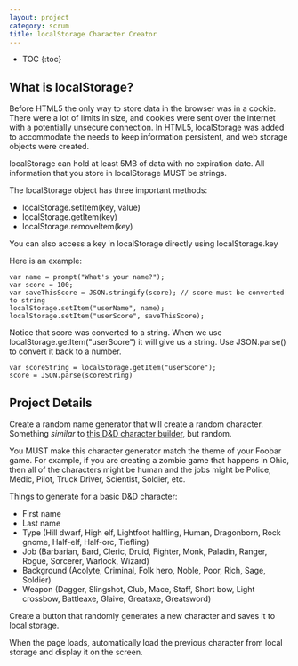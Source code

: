```yaml
---
layout: project
category: scrum
title: localStorage Character Creator
---
```


* TOC
{:toc}


## What is localStorage?

Before HTML5 the only way to store data in the browser was in a cookie. There were a lot of limits in size, and cookies were sent over the internet with a potentially unsecure connection. In HTML5, localStorage was added to accommodate the needs to keep information persistent, and web storage objects were created.

localStorage can hold at least 5MB of data with no expiration date. All information that you store in localStorage MUST be strings.

The localStorage object has three important methods:

- localStorage.setItem(key, value)
- localStorage.getItem(key)
- localStorage.removeItem(key)

You can also access a key in localStorage directly using localStorage.key

Here is an example:
```
var name = prompt("What's your name?");
var score = 100;
var saveThisScore = JSON.stringify(score); // score must be converted to string
localStorage.setItem("userName", name);
localStorage.setItem("userScore", saveThisScore);
```

Notice that score was converted to a string. When we use localStorage.getItem("userScore") it will give us a string. Use JSON.parse() to convert it back to a number.
```
var scoreString = localStorage.getItem("userScore");
score = JSON.parse(scoreString)
```

## Project Details

Create a random name generator that will create a random character. Something _similar_ to [this D&D character builder](https://www.aidedd.org/dnd-builder/index.php?l=1), but random.

You MUST make this character generator match the theme of your Foobar game. For example, if you are creating a zombie game that happens in Ohio, then all of the characters might be human and the jobs might be Police, Medic, Pilot, Truck Driver, Scientist, Soldier, etc.

Things to generate for a basic D&D character:
  - First name
  - Last name
  - Type (Hill dwarf, High elf, Lightfoot halfling, Human, Dragonborn, Rock gnome, Half-elf, Half-orc, Tiefling)
  - Job (Barbarian, Bard, Cleric, Druid, Fighter, Monk, Paladin, Ranger, Rogue, Sorcerer, Warlock, Wizard)
  - Background (Acolyte, Criminal, Folk hero, Noble, Poor, Rich, Sage, Soldier)
  - Weapon (Dagger, Slingshot, Club, Mace, Staff, Short bow, Light crossbow, Battleaxe, Glaive, Greataxe, Greatsword)

Create a button that randomly generates a new character and saves it to local storage.

When the page loads, automatically load the previous character from local storage and display it on the screen.
